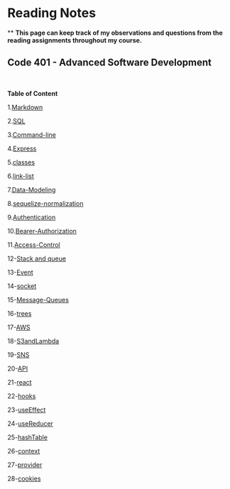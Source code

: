 # Reading Notes
**
**This page can keep track of my observations and questions from the reading assignments throughout my course.**<br>


## Code 401 - Advanced Software Development
<br>

**Table of Content**


1.[Markdown](./markdown.md)

2.[SQL](./sqlEX.md)

3.[Command-line](./commandline.md)

4.[Express](./express.md)

5.[classes](classes.md)

6.[link-list](./link-list.md)

7.[Data-Modeling](./dataModeling.md)

8.[sequelize-normalization](./sequelize-normalization.md)

9.[Authentication](./Authentication.md)

10.[Bearer-Authorization](./BearerAuthorization.md)

11.[Access-Control](./ACL.md)

12-[Stack and queue](./stack-queue.md)

13-[Event](./event.md)

14-[socket](./socket.md)

15-[Message-Queues](./MessageQueues.md)

16-[trees](./trees.md)

17-[AWS](./aws.md)

18-[S3andLambda](./S3Lambda.md)

19-[SNS](./sns.md)

20-[API](./API.md)

21-[react](./react.md)

22-[hooks](./hooks.md)

23-[useEffect](./useEffect.md)

24-[useReducer](./useReducer.md)

25-[hashTable](./hashTable.md)

26-[context](./context.md)

27-[provider](./provider.md)

28-[cookies](./cookies.md)